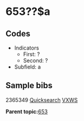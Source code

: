 # 653??$a

## Codes

-   Indicators
    -   First: ?
    -   Second: ?
-   Subfield: a

## Sample bibs

2365349 [Quicksearch](https://search.library.yale.edu/catalog/2365349) [VXWS](http://prodorbis.library.yale.edu:7014/vxws/GetHoldingsService?bibId=2365349)

**Parent topic:**[653](../../tags/653/653.md)

